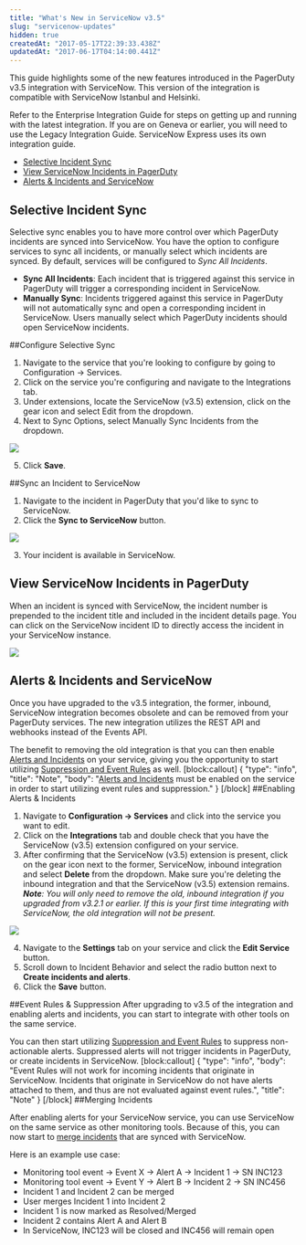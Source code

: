 ```yaml
---
title: "What's New in ServiceNow v3.5"
slug: "servicenow-updates"
hidden: true
createdAt: "2017-05-17T22:39:33.438Z"
updatedAt: "2017-06-17T04:14:00.441Z"
---
```

This guide highlights some of the new features introduced in the PagerDuty v3.5 integration with ServiceNow. This version of the integration is compatible with ServiceNow Istanbul and Helsinki.

Refer to the Enterprise Integration Guide for steps on getting up and running with the latest integration. If you are on Geneva or earlier, you will need to use the Legacy Integration Guide. ServiceNow Express uses its own integration guide.

- [Selective Incident Sync](#section-selective-incident-sync)
- [View ServiceNow Incidents in PagerDuty](#section-view-servicenow-incidents-in-pagerduty)
- [Alerts & Incidents and ServiceNow](#section-alerts-incidents-and-servicenow) 
## Selective Incident Sync

Selective sync enables you to have more control over which PagerDuty incidents are synced into ServiceNow. You have the option to configure services to sync all incidents, or manually select which incidents are synced. By default, services will be configured to *Sync All Incidents*.

- **Sync All Incidents**: Each incident that is triggered against this service in PagerDuty will trigger a corresponding incident in ServiceNow.
- **Manually Sync**: Incidents triggered against this service in PagerDuty will not automatically sync and open a corresponding incident in ServiceNow. Users manually select which PagerDuty incidents should open ServiceNow incidents.

##Configure Selective Sync
1. Navigate to the service that you're looking to configure by going to Configuration → Services.
2. Click on the service you're configuring and navigate to the Integrations tab.
3. Under extensions, locate the ServiceNow (v3.5) extension, click on the gear icon and select Edit from the dropdown.
4. Next to Sync Options, select Manually Sync Incidents from the dropdown.

![](https://files.readme.io/ba9a953-SNOW1.png)

5. Click **Save**.

##Sync an Incident to ServiceNow
1. Navigate to the incident in PagerDuty that you'd like to sync to ServiceNow.
2. Click the **Sync to ServiceNow** button.

![](https://files.readme.io/d1cee30-SNOW2.png)

3. Your incident is available in ServiceNow.
## View ServiceNow Incidents in PagerDuty

When an incident is synced with ServiceNow, the incident number is prepended to the incident title and included in the incident details page. You can click on the ServiceNow incident ID to directly access the incident in your ServiceNow instance.

![](https://files.readme.io/c7ea88b-SNOW4.png)


## Alerts & Incidents and ServiceNow

Once you have upgraded to the v3.5 integration, the former, inbound, ServiceNow integration becomes obsolete and can be removed from your PagerDuty services. The new integration utilizes the REST API and webhooks instead of the Events API.

The benefit to removing the old integration is that you can then enable [Alerts and Incidents](/docs/alerts#section-getting-started-with-alerts-and-incidents) on your service, giving you the opportunity to start utilizing [Suppression and Event Rules](/docs/event-management-tools#section-suppression-and-event-rules) as well.
[block:callout]
{
  "type": "info",
  "title": "Note",
  "body": "[Alerts and Incidents](/docs/alerts#section-getting-started-with-alerts-and-incidents) must be enabled on the service in order to start utilizing event rules and suppression."
}
[/block]
##Enabling Alerts & Incidents
1. Navigate to **Configuration → Services** and click into the service you want to edit.
2. Click on the **Integrations** tab and double check that you have the ServiceNow (v3.5) extension configured on your service.
3. After confirming that the ServiceNow (v3.5) extension is present, click on the gear icon next to the former, ServiceNow, inbound integration and select **Delete** from the dropdown. Make sure you're deleting the inbound integration and that the ServiceNow (v3.5) extension remains. ***Note**: You will only need to remove the old, inbound integration if you upgraded from v3.2.1 or earlier. If this is your first time integrating with ServiceNow, the old integration will not be present.* 

![](https://files.readme.io/d8adbd4-SNOW5.png)

4. Navigate to the **Settings** tab on your service and click the **Edit Service** button.
5. Scroll down to Incident Behavior and select the radio button next to **Create incidents and alerts**.
6. Click the **Save** button.

##Event Rules & Suppression
After upgrading to v3.5 of the integration and enabling alerts and incidents, you can start to integrate with other tools on the same service.

You can then start utilizing [Suppression and Event Rules](/docs/event-management-tools#section-suppression-and-event-rules) to suppress non-actionable alerts. Suppressed alerts will not trigger incidents in PagerDuty, or create incidents in ServiceNow.
[block:callout]
{
  "type": "info",
  "body": "Event Rules will not work for incoming incidents that originate in ServiceNow. Incidents that originate in ServiceNow do not have alerts attached to them, and thus are not evaluated against event rules.",
  "title": "Note"
}
[/block]
##Merging Incidents

After enabling alerts for your ServiceNow service, you can use ServiceNow on the same service as other monitoring tools. Because of this, you can now start to [merge incidents](/docs/editing-incidents#section-merging-incidents) that are synced with ServiceNow.

Here is an example use case:
- Monitoring tool event → Event X → Alert A → Incident 1 → SN INC123
- Monitoring tool event → Event Y → Alert B → Incident 2 → SN INC456
- Incident 1 and Incident 2 can be merged
- User merges Incident 1 into Incident 2
- Incident 1 is now marked as Resolved/Merged
- Incident 2 contains Alert A and Alert B
- In ServiceNow, INC123 will be closed and INC456 will remain open